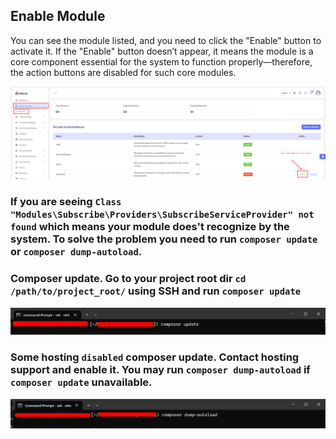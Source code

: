 ## Enable Module

You can see the module listed, and you need to click the "Enable" button to activate it. If the "Enable" button doesn’t appear, it means the module is a core component essential for the system to function properly—therefore, the action buttons are disabled for such core modules.

![src](/assets/lms/images/module/enable-module.png)

### If you are seeing `Class "Modules\Subscribe\Providers\SubscribeServiceProvider" not found` which means your module does't recognize by the system. To solve the problem you need to run `composer update` or `composer dump-autoload`.

### Composer update. Go to your project root dir `cd /path/to/project_root/` using SSH and run `composer update`

![src](/assets/lms/images/module/composer-update.png)

### Some hosting `disabled` composer update. Contact hosting support and enable it. You may run `composer dump-autoload` if `composer update` unavailable.

![src](/assets/lms/images/module/composer-dump-autoload.png)